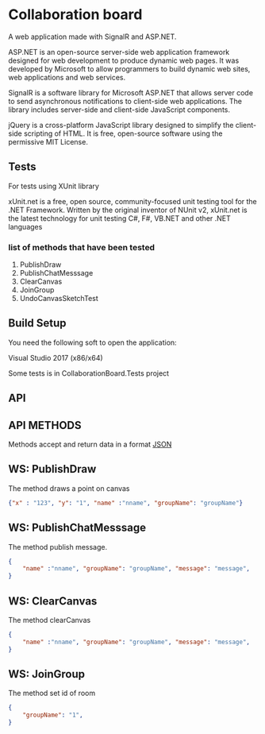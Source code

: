 # Collaboration board

A web application made with SignalR and ASP.NET.

ASP.NET is an open-source server-side web application framework designed for web development to produce dynamic web pages. It was developed by Microsoft to allow programmers to build dynamic web sites, web applications and web services.

SignalR is a software library for Microsoft ASP.NET that allows server code to send asynchronous notifications to client-side web applications. The library includes server-side and client-side JavaScript components.

jQuery is a cross-platform JavaScript library designed to simplify the client-side scripting of HTML. It is free, open-source software using the permissive MIT License.

## Tests

For tests using XUnit library

xUnit.net is a free, open source, community-focused unit testing tool for the .NET Framework. Written by the original inventor of NUnit v2, xUnit.net is the latest technology for unit testing C#, F#, VB.NET and other .NET languages

### list of methods that have been tested

1. PublishDraw
2. PublishChatMesssage
3. ClearCanvas
4. JoinGroup
5. UndoCanvasSketchTest

## Build Setup
You need the following soft to open the application:

Visual Studio 2017 (x86/x64)

Some tests is in CollaborationBoard.Tests project

## API

## API METHODS

Methods accept and return data in a format [JSON](https://developer.mozilla.org/ru/docs/Web/JavaScript/Reference/Global_Objects/JSON)

## WS: PublishDraw
The method draws a point on canvas

```json 
{"x" : "123", "y": "1", "name" :"nname", "groupName": "groupName"}
```

## WS: PublishChatMesssage
The method publish message.

```json 
{
    "name" :"nname", "groupName": "groupName", "message": "message",
}
```

## WS: ClearCanvas
The method clearCanvas

```json 
{
    "name" :"nname", "groupName": "groupName", "message": "message",
}
```

## WS: JoinGroup

The method set id of room

```json 
{
    "groupName": "1",
}
```
